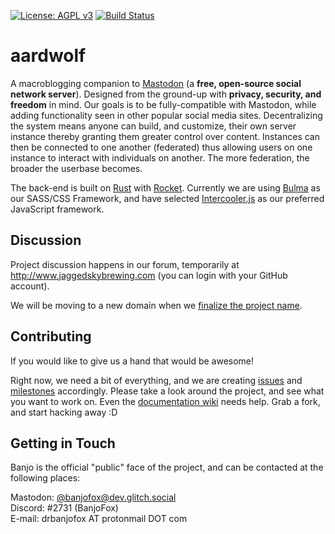 [![License: AGPL v3](https://img.shields.io/badge/License-AGPL%20v3-blue.svg)](http://www.gnu.org/licenses/agpl-3.0)
[![Build Status](https://travis-ci.org/BanjoFox/aardwolf.svg?branch=web-dev)](https://travis-ci.org/BanjoFox/aardwolf)

# aardwolf
A macroblogging companion to [Mastodon](https://joinmastodon.org/) (a **free, open-source social network server**). Designed from the ground-up with **privacy, security, and freedom** in mind. Our goals is to be fully-compatible with Mastodon, while adding functionality seen in other popular social media sites. Decentralizing the system means anyone can build, and customize, their own server instance thereby granting them greater control over content. Instances can then be connected to one another (federated) thus allowing users on one instance to interact with individuals on another. The more federation, the broader the userbase becomes. 

The back-end is built on [Rust](https://www.rust-lang.org/) with [Rocket](https://rocket.rs/). Currently we are using [Bulma](https://bulma.io/) as our SASS/CSS Framework, and have selected [Intercooler.js](http://intercoolerjs.org/) as our preferred JavaScript framework.

## Discussion
Project discussion happens in our forum, temporarily at http://www.jaggedskybrewing.com (you can login with your GitHub account). 

We will be moving to a new domain when we [finalize the project name](http://www.jaggedskybrewing.com/d/1-project-branding).

## Contributing
If you would like to give us a hand that would be awesome!

Right now, we need a bit of everything, and we are creating [issues](https://github.com/BanjoFox/aardwolf/issues) and [milestones](https://github.com/BanjoFox/aardwolf/milestones) accordingly. Please take a look around the project, and see what you want to work on. Even the [documentation wiki](https://github.com/BanjoFox/aardwolf/wiki) needs help. Grab a fork, and start hacking away :D

## Getting in Touch
Banjo is the official "public" face of the project, and can be contacted at the following places:

Mastodon: [@banjofox@dev.glitch.social](https://dev.glitch.social/@banjofox)  
Discord: #2731 (BanjoFox)  
E-mail: drbanjofox AT protonmail DOT com
